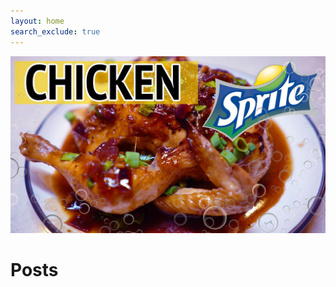 ```yaml
---
layout: home
search_exclude: true
---
```


![An image of chicken sprite](images/fakechicksprite.jpg "Chicken Sprite")


# Posts